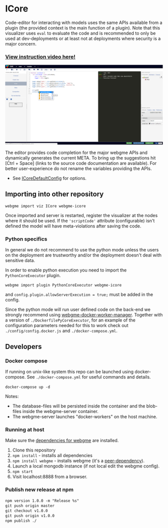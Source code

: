 # ICore
Code-editor for interacting with models uses the same APIs available from a plugin (the provided context is the main function of a plugin).
Note that this visualizer uses `eval` to evaluate the code and is recommended to only be used at dev-deployments or at least not at deployments where security is a major concern.

### [View instruction video here!](https://youtu.be/gDvLnR0iDJQ)


![ICore](images/icore_v030.png "ICore in action - [Ctrl + Space] brings up code suggestions for the major GME APIs.")

The editor provides code completion for the major webgme APIs and dynamically generates the current META. To bring up the suggestions hit [Ctrl + Space] (links to the source code documentation are available). For better user-experience do not rename the variables providing the APIs.

- See [ICoreDefaultConfig](src/visualizers/panels/ICore/ICoreDefaultConfig.json) for options.

## Importing into other repository
```
webgme import viz ICore webgme-icore
```

Once imported and server is restarted, register the visualizer at the nodes where it should be used. If the `'scriptCode'` attribute (configurable) isn't defined the model will have meta-violations after saving the code.

### Python specifics
In general we do not recommend to use the python mode unless the users on the deployment
are trustworthy and/or the deployment doesn't deal with sensitive data.

In order to enable python execution you need to import the `PythonCoreExecutor` plugin.

```
webgme import plugin PythonCoreExecutor webgme-icore
```

and `config.plugin.allowServerExecution = true;` must be added in the config.

Since the python mode will run user defined code on the back-end we strongly recommend using
[webgme-docker-worker-manager](https://www.npmjs.com/package/webgme-docker-worker-manager).
Together with a version of `./DockerfilePyCoreExecutor`, for an example of the configuration parameters
needed for this to work check out `./config/config.docker.js` and `./docker-compose.yml`.


## Developers

### Docker compose
If running on unix-like system this repo can be launched using docker-compose.
See `./docker-compose.yml` for useful commands and details.

```docker-compose up -d```

Notes:
 - The database-files will be persisted inside the container and the blob-files inside the webgme-server container.
 - The webgme-server launches "docker-workers" on the host machine.

### Running at host
Make sure the [dependencies for webgme](https://github.com/webgme/webgme/blob/master/README.md#dependencies) are installed.
 1. Clone this repository
 2. `npm install` - installs all dependencies
 3. `npm install webgme` - installs webgme (it's a [peer-dependency](https://nodejs.org/en/blog/npm/peer-dependencies/)).
 4. Launch a local mongodb instance (if not local edit the webgme config).
 5. `npm start`
 6. Visit localhost:8888 from a browser.


### Publish new release at npm
 ```
 npm version 1.0.0 -m "Release %s"
 git push origin master
 git checkout v1.0.0
 git push origin v1.0.0
 npm publish ./
 ```
